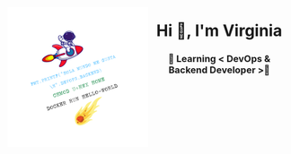 <p align='left'><img align="left" width='250' height='250' src="https://github.com/virginiayjd7/VirginiaYJD7/blob/main/src/assets/logo.png" />
<h1 align="center" >Hi 👋, I'm Virginia </h1>
<h3 align="center">🐛 Learning < DevOps & Backend Developer >🎲</h3>



